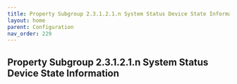 ```yaml
---
title: Property Subgroup 2.3.1.2.1.n System Status Device State Information
layout: home
parent: Configuration
nav_order: 229
---
```


## Property Subgroup 2.3.1.2.1.n System Status Device State Information

##